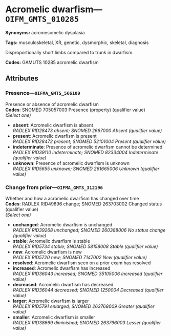 # Acromelic dwarfism—`OIFM_GMTS_010285`

**Synonyms:** acromesomelic dysplasia

**Tags:** musculoskeletal, XR, genetic, dysmorphic, skeletal, diagnosis

Disproportionally short limbs compared to trunk in dwarfism.

**Codes:** GAMUTS 10285 acromelic dwarfism

## Attributes

### Presence—`OIFMA_GMTS_566109`

Presence or absence of acromelic dwarfism  
**Codes**: SNOMED 705057003 Presence (property) (qualifier value)  
*(Select one)*

- **absent**: Acromelic dwarfism is absent  
_RADLEX RID28473 absent; SNOMED 2667000 Absent (qualifier value)_
- **present**: Acromelic dwarfism is present  
_RADLEX RID28472 present; SNOMED 52101004 Present (qualifier value)_
- **indeterminate**: Presence of acromelic dwarfism cannot be determined  
_RADLEX RID39110 indeterminate; SNOMED 82334004 Indeterminate (qualifier value)_
- **unknown**: Presence of acromelic dwarfism is unknown  
_RADLEX RID5655 unknown; SNOMED 261665006 Unknown (qualifier value)_

### Change from prior—`OIFMA_GMTS_312196`

Whether and how a acromelic dwarfism has changed over time  
**Codes**: RADLEX RID49896 change; SNOMED 263703002 Changed status (qualifier value)  
*(Select one)*

- **unchanged**: Acromelic dwarfism is unchanged  
_RADLEX RID39268 unchanged; SNOMED 260388006 No status change (qualifier value)_
- **stable**: Acromelic dwarfism is stable  
_RADLEX RID5734 stable; SNOMED 58158008 Stable (qualifier value)_
- **new**: Acromelic dwarfism is new  
_RADLEX RID5720 new; SNOMED 7147002 New (qualifier value)_
- **resolved**: Acromelic dwarfism seen on a prior exam has resolved  
- **increased**: Acromelic dwarfism has increased  
_RADLEX RID36043 increased; SNOMED 35105006 Increased (qualifier value)_
- **decreased**: Acromelic dwarfism has decreased  
_RADLEX RID36044 decreased; SNOMED 1250004 Decreased (qualifier value)_
- **larger**: Acromelic dwarfism is larger  
_RADLEX RID5791 enlarged; SNOMED 263768009 Greater (qualifier value)_
- **smaller**: Acromelic dwarfism is smaller  
_RADLEX RID38669 diminished; SNOMED 263796003 Lesser (qualifier value)_